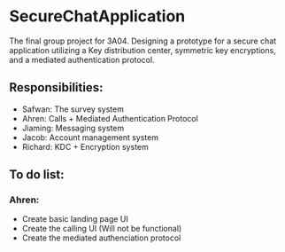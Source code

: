 # SecureChatApplication
The final group project for 3A04. Designing a prototype for a secure chat application utilizing a Key distribution center, symmetric key encryptions, and a mediated authentication protocol.

## Responsibilities:
- Safwan: The survey system
- Ahren: Calls + Mediated Authentication Protocol
- Jiaming: Messaging system
- Jacob: Account management system
- Richard: KDC + Encryption system

## To do list:
### Ahren:
- Create basic landing page UI
- Create the calling UI (Will not be functional)
- Create the mediated authenciation protocol
